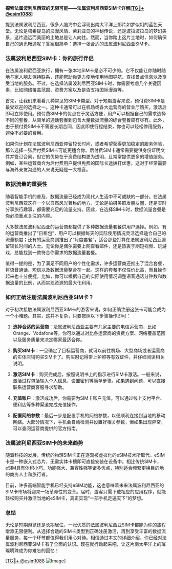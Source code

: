 **探索法属波利尼西亚的无限可能——法属波利尼西亚SIM卡详解[[TG💪+ @esim1088](https://t.me/s/esim1088)]**

提到法属波利尼西亚，很多人脑海中会浮现出南太平洋上那片如梦似幻的蓝色天堂。无论是塔希提岛的浪漫风情、茉莉亚岛的神秘传说，还是波拉波拉岛的梦幻美景，这片遥远而美丽的土地总是让人向往。然而，当你踏上这片土地时，如何确保自己的通讯畅通呢？答案很简单：选择一张合适的法属波利尼西亚SIM卡。

### 法属波利尼西亚SIM卡：你的旅行伴侣

在法属波利尼西亚旅行，拥有一张本地SIM卡是必不可少的。它不仅能让你随时随地与家人朋友保持联系，还能帮助你更方便地使用地图导航、查找景点信息以及享受当地的服务。不过，在选择法属波利尼西亚SIM卡时，你需要考虑几个关键因素，比如网络覆盖范围、资费方案以及是否支持国际漫游等。

首先，让我们来看看几种常见的SIM卡类型。对于短期游客来说，预付费SIM卡是最受欢迎的选择之一。这种卡通常可以在机场或各大运营商的营业厅购买，激活后即可立即使用。预付费SIM卡的优点在于灵活方便，用户可以根据自己的需求选择不同的套餐，从简单的通话套餐到包含大量数据流量的综合套餐应有尽有。此外，由于预付费SIM卡不需要长期合同，因此即使行程结束，你也可以轻松停用服务，避免不必要的费用。

如果你计划在法属波利尼西亚停留较长时间，或者希望获得更加稳定的服务体验，那么选择一张后付费SIM卡可能更适合你。后付费SIM卡通常需要提供身份证明文件并签订合同，但它的优势在于资费结构更为透明，且常常提供更多的增值服务。例如，某些运营商会为后付费用户提供免费的国际长途拨打优惠，这对于经常需要与海外亲友沟通的人来说无疑是一大福音。

### 数据流量的重要性

随着智能手机的普及，数据流量已经成为现代人生活中不可或缺的一部分。在法属波利尼西亚这样一个以自然风光著称的地方，无论是拍摄美照发朋友圈，还是实时分享旅行趣事，都需要充足的流量支持。因此，在选择SIM卡时，数据流量套餐是你必须重点关注的内容。

大多数法属波利尼西亚的运营商都提供了多种数据流量套餐供用户选择。例如，有的运营商推出了“日租包”，用户可以根据每天的实际使用情况灵活选择适合自己的流量额度；还有的运营商则推出了“月度套餐”，适合那些打算在法属波利尼西亚逗留较长时间的人士。无论你是偶尔需要上网查看邮件，还是热衷于刷短视频、玩游戏，总能找到一款符合你需求的数据流量套餐。

值得一提的是，为了满足不同用户的个性化需求，许多运营商还推出了混合套餐，将语音通话、短信以及数据流量整合在一起。这样的套餐不仅性价比高，而且操作起来也十分便捷。比如，你可以根据自己的实际使用情况调整语音通话分钟数和数据流量的比例，从而实现资源的最大化利用。

### 如何正确注册法属波利尼西亚SIM卡？

对于初次接触法属波利尼西亚SIM卡的游客来说，如何正确注册这张卡可能会成为一个小难题。其实，这并不复杂，只要按照以下步骤操作即可：

1. **选择合适的运营商**：法属波利尼西亚主要有几家主要的电信运营商，比如Orange、Vodafone等。你可以通过对比各运营商的资费方案、网络覆盖范围以及服务质量来决定哪家最适合你。
   
2. **购买SIM卡**：一旦确定了目标运营商，就可以前往机场、大型商场或者运营商的实体店铺购买SIM卡了。购买时记得带上护照等有效证件，并仔细阅读相关说明。

3. **激活SIM卡**：购买完成后，按照说明书上的指示进行SIM卡激活。一般来说，激活过程包括输入个人信息、设置密码等简单步骤。如果遇到问题，可以直接联系运营商客服寻求帮助。

4. **充值账户**：激活成功后，你需要为SIM卡账户充值。可以通过线上支付平台、便利店等多种渠道完成充值操作。

5. **配置网络参数**：最后一步是配置手机的网络参数，以便顺利连接到当地的移动网络。大部分情况下，手机会自动检测并设置好相关参数，但如果出现异常，可以查阅运营商提供的官方指南。

### 法属波利尼西亚SIM卡的未来趋势

随着科技的发展，传统的物理SIM卡正在逐渐被虚拟化的eSIM技术所取代。eSIM卡是一种嵌入式芯片，无需实体卡槽即可直接安装在设备中。相比传统SIM卡，eSIM具有体积小巧、功能强大、兼容性强等诸多优点，特别适合频繁更换目的地的商务人士和旅行者。

目前，许多高端智能手机已经支持eSIM功能，这也意味着未来法属波利尼西亚的SIM卡市场将迎来一场革命性的变革。届时，游客只需下载相应的应用程序，就能轻松购买并激活当地的eSIM卡，真正实现“一部手机走遍天下”的梦想。

### 总结

无论是短期游览还是长期居住，一张优质的法属波利尼西亚SIM卡都能为你的旅程增添无限便利。从选择合适的SIM卡类型到正确注册激活，再到享受丰富的数据流量服务，每一个环节都值得我们用心对待。相信通过本文的详细介绍，你已经对法属波利尼西亚SIM卡有了全面的认识。现在就行动起来吧，让这片南太平洋上的璀璨明珠成为你难忘的回忆！

[[TG💪+ @esim1088](https://t.me/s/esim1088) ![Image](https://i.postimg.cc/4NQfJmqS/Snipaste-2025-05-13-00-14-12.png)]